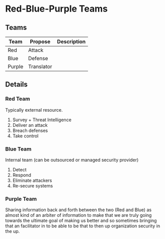 # Red-Blue-Purple Teams

## Teams

| Team   | Propose    | Description |
| ------ | ---------- | ----------- |
| Red    | Attack     |             |
| Blue   | Defense    |             |
| Purple | Translator |             |

<!--
Yellow Team
Green Team
-->

## Details

### Red Team

Typically external resource.

1. Survey + Threat Intelligence
2. Deliver an attack
3. Breach defenses
4. Take control

<!--
Skills

Social Engineering
Phishing Attacks
Network Penetration Testing
Bug Bounty
Web Application Pentester
Threat Hunter
-->

### Blue Team

Internal team (can be outsourced or managed security provider)

1. Detect
2. Respond
3. Eliminate attackers
4. Re-secure systems

<!--
Skills

Governance, Compliance & Risk
Detail Oriented
Cybersecurity Frameworks
Log Analysis
Incident Response
Cybersecurity Analyst / SOC Analyst
Incident Handler
Computer Forensics
Network Security Engineer
Cloud Security Engineer
-->

### Purple Team

Sharing information back and forth between the two (Red and Blue) as almost kind of an arbiter of information to make that we are truly going towards the ultimate goal of making us better and so sometimes bringing that an facilitator in to be able to be that to then up organization security in the up.
